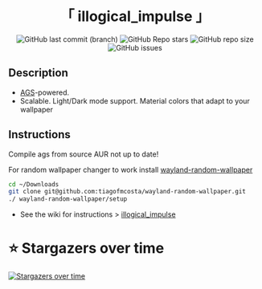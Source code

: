 <div align="center">
    <h1>「 illogical_impulse 」</h1>
</div>

<div align="center">
  
  ![GitHub last commit (branch)](https://img.shields.io/github/last-commit/czlabinger/dots/illogical-impulse)
  ![GitHub Repo stars](https://img.shields.io/github/stars/czlabinger/dots)
  ![GitHub repo size](https://img.shields.io/github/repo-size/czlabinger/dots)
  ![GitHub issues](https://img.shields.io/github/issues/czlabinger/dots)

</div>

## Description
- [AGS](https://github.com/Aylur/ags/)-powered.
- Scalable. Light/Dark mode support. Material colors that adapt to your wallpaper

## Instructions

Compile ags from source AUR not up to date!

For random wallpaper changer to work install [wayland-random-wallpaper](https://github.com/tiagofmcosta/wayland-random-wallpaper)
```bash
cd ~/Downloads
git clone git@github.com:tiagofmcosta/wayland-random-wallpaper.git
./ wayland-random-wallpaper/setup
```

- See the wiki for instructions > [illogical_impulse](https://github.com/end-4/dots-hyprland/wiki/illogical_impulse) 

# ⭐ Stargazers over time

[![Stargazers over time](https://starchart.cc/czlabinger/dots.svg?variant=adaptive)](https://starchart.cc/czlabinger/dots)
